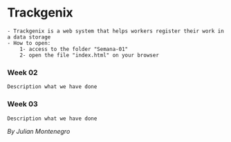 # Trackgenix
    - Trackgenix is a web system that helps workers register their work in a data storage
    - How to open:
        1- access to the folder "Semana-01"
        2- open the file "index.html" on your browser

### Week 02
    Description what we have done
### Week 03
    Description what we have done
_By Julian Montenegro_
